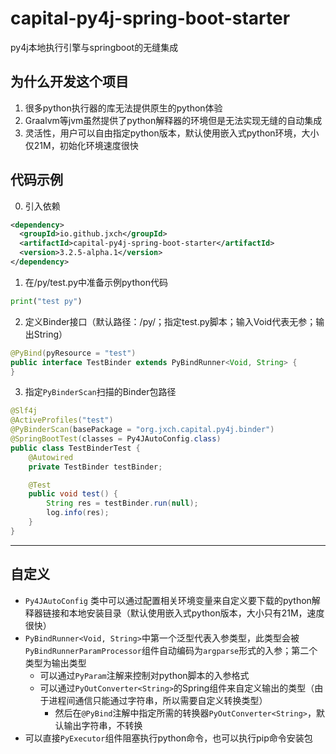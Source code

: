 # capital-py4j-spring-boot-starter
py4j本地执行引擎与springboot的无缝集成

## 为什么开发这个项目
1. 很多python执行器的库无法提供原生的python体验
2. Graalvm等jvm虽然提供了python解释器的环境但是无法实现无缝的自动集成
3. 灵活性，用户可以自由指定python版本，默认使用嵌入式python环境，大小仅21M，初始化环境速度很快

## 代码示例
0. 引入依赖
```xml
<dependency>
  <groupId>io.github.jxch</groupId>
  <artifactId>capital-py4j-spring-boot-starter</artifactId>
  <version>3.2.5-alpha.1</version>
</dependency>
```
1. 在/py/test.py中准备示例python代码
```python
print("test py")
```
2. 定义Binder接口（默认路径：/py/；指定test.py脚本；输入Void代表无参；输出String）
```java
@PyBind(pyResource = "test")
public interface TestBinder extends PyBindRunner<Void, String> {
}
```
3. 指定`PyBinderScan`扫描的Binder包路径
```java
@Slf4j
@ActiveProfiles("test")
@PyBinderScan(basePackage = "org.jxch.capital.py4j.binder")
@SpringBootTest(classes = Py4JAutoConfig.class)
public class TestBinderTest {
    @Autowired
    private TestBinder testBinder;

    @Test
    public void test() {
        String res = testBinder.run(null);
        log.info(res);
    }
}
```

---
## 自定义
* `Py4JAutoConfig` 类中可以通过配置相关环境变量来自定义要下载的python解释器链接和本地安装目录（默认使用嵌入式python版本，大小只有21M，速度很快）
* `PyBindRunner<Void, String>`中第一个泛型代表入参类型，此类型会被`PyBindRunnerParamProcessor`组件自动编码为`argparse`形式的入参；第二个类型为输出类型
  * 可以通过`PyParam`注解来控制对python脚本的入参格式
  * 可以通过`PyOutConverter<String>`的Spring组件来自定义输出的类型（由于进程间通信只能通过字符串，所以需要自定义转换类型）
    * 然后在`@PyBind`注解中指定所需的转换器`PyOutConverter<String>`，默认输出字符串，不转换
* 可以直接`PyExecutor`组件阻塞执行python命令，也可以执行pip命令安装包


